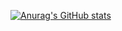 [![Anurag's GitHub stats](https://github-readme-stats.vercel.app/api?username=Ronny-7)](https://github.com/anuraghazra/github-readme-stats)
